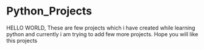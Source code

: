 # Python_Projects
HELLO WORLD,
These are few projects which i have created while learning python and currently i am trying to add few more projects.
Hope you will like this projects
